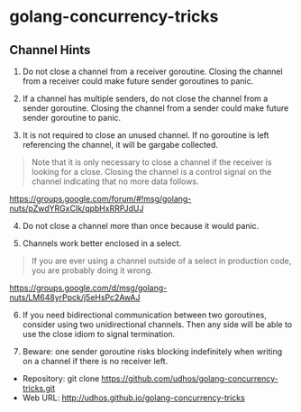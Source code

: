# golang-concurrency-tricks

## Channel Hints

1. Do not close a channel from a receiver goroutine. Closing the channel from a receiver could make future sender goroutines to panic.

2. If a channel has multiple senders, do not close the channel from a sender goroutine. Closing the channel from a sender could make future sender goroutine to panic.

3. It is not required to close an unused channel. If no goroutine is left referencing the channel, it will be gargabe collected.

> Note that it is only necessary to close a channel if the receiver is looking for a close.  Closing the channel is a control signal on the channel indicating that no more data follows.

https://groups.google.com/forum/#!msg/golang-nuts/pZwdYRGxCIk/qpbHxRRPJdUJ

4. Do not close a channel more than once because it would panic.

5. Channels work better enclosed in a select.

> If you are ever using a channel outside of a select in production code, you are probably doing it wrong.  

https://groups.google.com/d/msg/golang-nuts/LM648yrPpck/j5eHsPc2AwAJ

6. If you need bidirectional communication between two goroutines, consider using two unidirectional channels. Then any side will be able to use the close idiom to signal termination.

7. Beware: one sender goroutine risks blocking indefinitely when writing on a channel if there is no receiver left.

* Repository: git clone https://github.com/udhos/golang-concurrency-tricks.git
* Web URL: http://udhos.github.io/golang-concurrency-tricks
